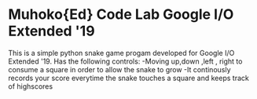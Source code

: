 # Muhoko{Ed} Code Lab Google I/O Extended '19
This is a simple python snake game progam developed for Google I/O Extended '19.
Has the following controls:
  -Moving up,down ,left , right to consume a square in order to allow the snake to grow
  -It continously records your score everytime the snake touches a square and keeps track of highscores
  
  
